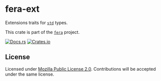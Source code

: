 # fera-ext

Extensions traits for [`std`] types.

This crate is part of the [`fera`] project.

[![Docs.rs](https://docs.rs/fera-ext/badge.svg)](https://docs.rs/fera-ext/)
[![Crates.io](https://img.shields.io/crates/v/fera-ext.svg)](https://crates.io/crates/fera-ext)


## License

Licensed under [Mozilla Public License 2.0][mpl]. Contributions will be
accepted under the same license.

[`std`]: https://doc.rust-lang.org/stable/std
[`fera`]: https://github.com/malbarbo/fera
[mpl]: https://www.mozilla.org/en-US/MPL/2.0/
